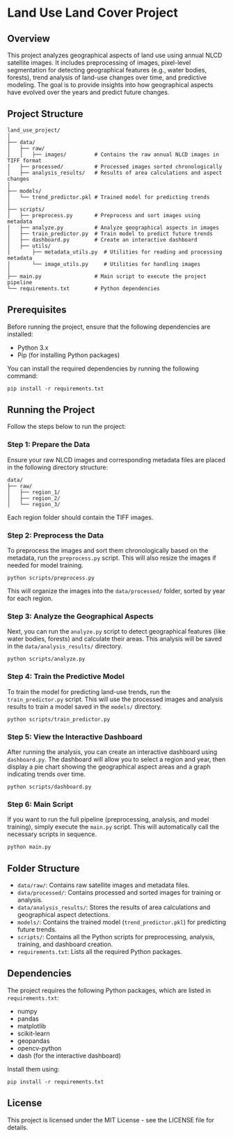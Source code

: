 # Land Use Land Cover Project

## Overview
This project analyzes geographical aspects of land use using annual NLCD satellite images. It includes preprocessing of images, pixel-level segmentation for detecting geographical features (e.g., water bodies, forests), trend analysis of land-use changes over time, and predictive modeling. The goal is to provide insights into how geographical aspects have evolved over the years and predict future changes.

## Project Structure
```
land_use_project/
│
├── data/
│   ├── raw/
│   │   ├── images/         # Contains the raw annual NLCD images in TIFF format
│   ├── processed/          # Processed images sorted chronologically
│   ├── analysis_results/   # Results of area calculations and aspect changes
│
├── models/
│   └── trend_predictor.pkl # Trained model for predicting trends
│
├── scripts/
│   ├── preprocess.py       # Preprocess and sort images using metadata
│   ├── analyze.py          # Analyze geographical aspects in images
│   ├── train_predictor.py  # Train model to predict future trends
│   ├── dashboard.py        # Create an interactive dashboard
│   ├── utils/
│       ├── metadata_utils.py  # Utilities for reading and processing metadata
│       └── image_utils.py     # Utilities for handling images
│
├── main.py                 # Main script to execute the project pipeline
└── requirements.txt        # Python dependencies
```

## Prerequisites
Before running the project, ensure that the following dependencies are installed:

- Python 3.x
- Pip (for installing Python packages)

You can install the required dependencies by running the following command:

```
pip install -r requirements.txt
```

## Running the Project
Follow the steps below to run the project:

### Step 1: Prepare the Data
Ensure your raw NLCD images and corresponding metadata files are placed in the following directory structure:

```
data/
├── raw/
│   ├── region_1/
│   ├── region_2/
│   └── region_3/
```

Each region folder should contain the TIFF images.

### Step 2: Preprocess the Data
To preprocess the images and sort them chronologically based on the metadata, run the `preprocess.py` script. This will also resize the images if needed for model training.

```
python scripts/preprocess.py
```

This will organize the images into the `data/processed/` folder, sorted by year for each region.

### Step 3: Analyze the Geographical Aspects
Next, you can run the `analyze.py` script to detect geographical features (like water bodies, forests) and calculate their areas. This analysis will be saved in the `data/analysis_results/` directory.

```
python scripts/analyze.py
```

### Step 4: Train the Predictive Model
To train the model for predicting land-use trends, run the `train_predictor.py` script. This will use the processed images and analysis results to train a model saved in the `models/` directory.

```
python scripts/train_predictor.py
```

### Step 5: View the Interactive Dashboard
After running the analysis, you can create an interactive dashboard using `dashboard.py`. The dashboard will allow you to select a region and year, then display a pie chart showing the geographical aspect areas and a graph indicating trends over time.

```
python scripts/dashboard.py
```

### Step 6: Main Script
If you want to run the full pipeline (preprocessing, analysis, and model training), simply execute the `main.py` script. This will automatically call the necessary scripts in sequence.

```
python main.py
```

## Folder Structure
- `data/raw/`: Contains raw satellite images and metadata files.
- `data/processed/`: Contains processed and sorted images for training or analysis.
- `data/analysis_results/`: Stores the results of area calculations and geographical aspect detections.
- `models/`: Contains the trained model (`trend_predictor.pkl`) for predicting future trends.
- `scripts/`: Contains all the Python scripts for preprocessing, analysis, training, and dashboard creation.
- `requirements.txt`: Lists all the required Python packages.

## Dependencies
The project requires the following Python packages, which are listed in `requirements.txt`:

- numpy
- pandas
- matplotlib
- scikit-learn
- geopandas
- opencv-python
- dash (for the interactive dashboard)

Install them using:

```
pip install -r requirements.txt
```

## License
This project is licensed under the MIT License - see the LICENSE file for details.
